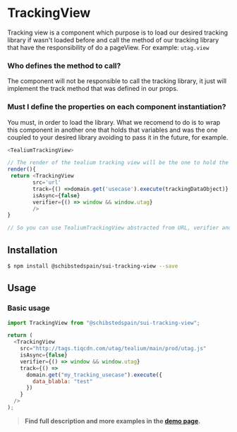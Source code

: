 # TrackingView

Tracking view is a component which purpose is to load our desired tracking library if wasn't loaded before and call the method of our tracking library that have the responsibility of do a pageView. For example:
`utag.view`

### Who defines the method to call?

The component will not be responsible to call the tracking library, it just will implement the track method that was defined in our props.

### Must I define the properties on each component instantiation?

You must, in order to load the library. What we recomend to do is to wrap this component in another one that holds that variables and was the one coupled to your desired library avoiding to pass it in the future, for example.

```javascript
<TealiumTrackingView>

// The render of the tealium tracking view will be the one to hold the src and maybe also the useCase (is up to you)
render(){
 return <TrackingView
        src='url'
        track={() =>domain.get('usecase').execute(trackingDataObject)}
        isAsync={false}
        verifier={() => window && window.utag}
        />
}

// So you can use TealiumTrackingView abstracted from URL, verifier and even usecase
```

## Installation

```sh
$ npm install @schibstedspain/sui-tracking-view --save
```

## Usage

### Basic usage

```js
import TrackingView from "@schibstedspain/sui-tracking-view";

return (
  <TrackingView
    src="http://tags.tiqcdn.com/utag/tealium/main/prod/utag.js"
    isAsync={false}
    verifier={() => window && window.utag}
    track={() =>
      domain.get("my_tracking_usecase").execute({
        data_blabla: "test"
      })
    }
  />
);
```

> **Find full description and more examples in the [demo page](#).**
